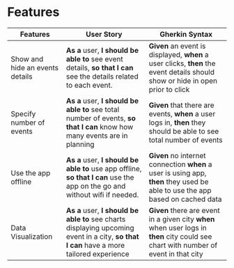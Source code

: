 # Features 

Features | User Story | Gherkin Syntax
----------- | ------------ | -----------
Show and hide an events details | **As a** user, **I should be able to** see event details, **so that I can** see the details related to each event. | **Given** an event is displayed, **when** a user clicks, **then** the event details should show or hide in open prior to click
Specify number of events | **As a** user, **I should be able to** see total number of events, **so that I can** know how many events are in planning| **Given** that there are events, **when** a user logs in, **then** they should be able to see total number of events 
Use the app offline | **As a** user, **I should be able to** use app offline, **so that I can** use the app on the go and without wifi if needed. | **Given** no internet connection **when** a user is using app, **then** they used be able to use the app based on cached data
Data Visualization |**As a** user, **I should be able to** see charts displaying upcoming event in a city, **so that I can** have a more tailored experience | **Given** there are event in a given city **when** when user logs in **then** city could see chart with number of event in that city

